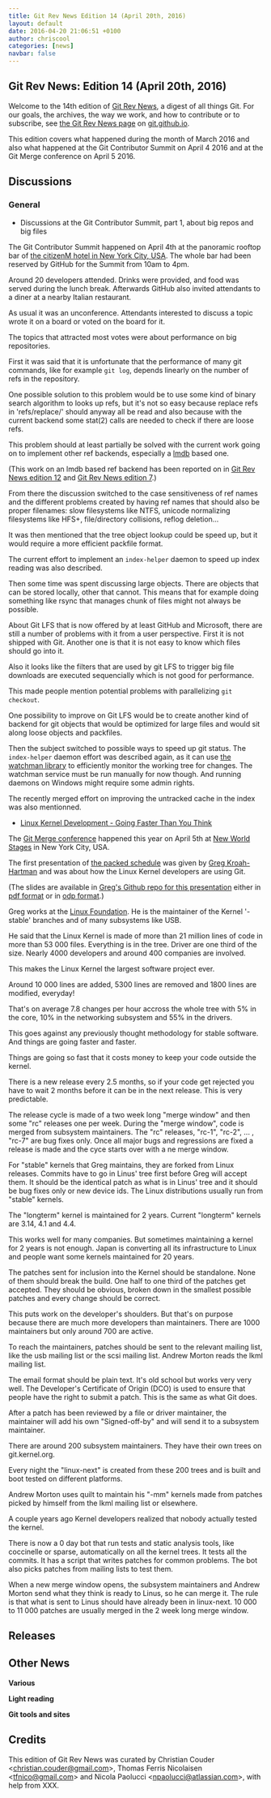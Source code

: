 ```yaml
---
title: Git Rev News Edition 14 (April 20th, 2016)
layout: default
date: 2016-04-20 21:06:51 +0100
author: chriscool
categories: [news]
navbar: false
---
```


## Git Rev News: Edition 14 (April 20th, 2016)

Welcome to the 14th edition of [Git Rev News](http://git.github.io/rev_news/rev_news/),
a digest of all things Git. For our goals, the archives, the way we work, and how to contribute or to
subscribe, see [the Git Rev News page](http://git.github.io/rev_news/rev_news/) on [git.github.io](http://git.github.io).

This edition covers what happened during the month of March 2016 and
also what happened at the Git Contributor Summit on April 4 2016 and
at the Git Merge conference on April 5 2016.

## Discussions

### General

* Discussions at the Git Contributor Summit, part 1, about big repos and big files

The Git Contributor Summit happened on April 4th at the panoramic
rooftop bar of
[the citizenM hotel in New York City, USA](https://www.citizenm.com/destinations/new-york/new-york-times-square).
The whole bar had been reserved by GitHub for the Summit from 10am to
4pm.

Around 20 developers attended. Drinks were provided, and food was
served during the lunch break. Afterwards GitHub also invited
attendants to a diner at a nearby Italian restaurant.

As usual it was an unconference. Attendants interested to discuss a
topic wrote it on a board or voted on the board for it.

The topics that attracted most votes were about performance on big
repositories.

First it was said that it is unfortunate that the performance of many
git commands, like for example `git log`, depends linearly on the
number of refs in the repository.

One possible solution to this problem would be to use some kind of
binary search algorithm to looks up refs, but it's not so easy because
replace refs in 'refs/replace/' should anyway all be read and also
because with the current backend some stat(2) calls are needed to
check if there are loose refs.

This problem should at least partially be solved with the current work
going on to implement other ref backends, especially a
[lmdb](http://symas.com/mdb/) based one.

(This work on an lmdb based ref backend has been reported on in
[Git Rev News edition 12](http://git.github.io/rev_news/2016/02/10/edition-12/) and
[Git Rev News edition 7](http://git.github.io/rev_news/2015/09/09/edition-7/).)

From there the discussion switched to the case sensitiveness of ref
names and the different problems created by having ref names that
should also be proper filenames: slow filesystems like NTFS, unicode
normalizing filesystems like HFS+, file/directory collisions, reflog
deletion...

It was then mentioned that the tree object lookup could be speed up,
but it would require a more efficient packfile format.

The current effort to implement an `index-helper` daemon to speed up
index reading was also described.

Then some time was spent discussing large objects. There are objects
that can be stored locally, other that cannot. This means that for
example doing something like rsync that manages chunk of files might
not always be possible.

About Git LFS that is now offered by at least GitHub and Microsoft,
there are still a number of problems with it from a user
perspective. First it is not shipped with Git. Another one is that it
is not easy to know which files should go into it.

Also it looks like the filters that are used by git LFS to trigger big
file downloads are executed sequencially which is not good for
performance.

This made people mention potential problems with parallelizing
`git checkout`.

One possibility to improve on Git LFS would be to create another kind
of backend for git objects that would be optimized for large files and
would sit along loose objects and packfiles.

Then the subject switched to possible ways to speed up git status. The
`index-helper` daemon effort was described again, as it can use
[the watchman library](https://facebook.github.io/watchman/) to
efficiently monitor the working tree for changes. The watchman service
must be run manually for now though. And running daemons on Windows
might require some admin rights.

The recently merged effort on improving the untracked cache in the
index was also mentionned.

* [Linux Kernel Development - Going Faster Than You Think](https://github.com/gregkh/kernel-development)

The [Git Merge conference](http://git-merge.com/) happened this year
on April 5th at [New World Stages](http://newworldstages.com/) in New
York City, USA.

The first presentation of [the packed schedule](http://git-merge.com/#schedule)
was given by [Greg Kroah-Hartman](https://en.wikipedia.org/wiki/Greg_Kroah-Hartman)
and was about how the Linux Kernel developers are using Git.

(The slides are available in
[Greg's Github repo for this presentation](https://github.com/gregkh/kernel-development)
either in
[pdf format](https://github.com/gregkh/kernel-development/blob/master/kernel-git.pdf) or in
[odp format](https://github.com/gregkh/kernel-development/blob/master/kernel-git.odp).)

Greg works at the [Linux Foundation](http://www.linuxfoundation.org/).
He is the maintainer of the Kernel '-stable' branches and of many
subsystems like USB.

He said that the Linux Kernel is made of more than 21 million lines of
code in more than 53 000 files. Everything is in the tree. Driver are
one third of the size. Nearly 4000 developers and around 400 companies
are involved.

This makes the Linux Kernel the largest software project ever.

Around 10 000 lines are added, 5300 lines are removed and 1800 lines
are modified, everyday!

That's on average 7.8 changes per hour accross the whole tree with 5%
in the core, 10% in the networking subsystem and 55% in the drivers.

This goes against any previously thought methodology for stable
software. And things are going faster and faster.

Things are going so fast that it costs money to keep your code outside
the kernel.

There is a new release every 2.5 months, so if your code get rejected
you have to wait 2 months before it can be in the next release. This
is very predictable.

The release cycle is made of a two week long "merge window" and then
some "rc" releases one per week. During the "merge window", code is
merged from subsystem maintainers. The "rc" releases, "rc-1", "rc-2",
... , "rc-7" are bug fixes only. Once all major bugs and regressions
are fixed a release is made and the cyce starts over with a ne merge
window.

For "stable" kernels that Greg maintains, they are forked from Linux
releases. Commits have to go in Linus' tree first before Greg will
accept them. It should be the identical patch as what is in Linus'
tree and it should be bug fixes only or new device ids. The Linux
distributions usually run from "stable" kernels.

The "longterm" kernel is maintained for 2 years. Current "longterm"
kernels are 3.14, 4.1 and 4.4.

This works well for many companies. But sometimes maintaining a kernel
for 2 years is not enough. Japan is converting all its infrastructure
to Linux and people want some kernels maintained for 20 years.

The patches sent for inclusion into the Kernel should be standalone.
None of them should break the build. One half to one third of the
patches get accepted. They should be obvious, broken down in the
smallest possible patches and every change should be correct.

This puts work on the developer's shoulders. But that's on purpose
because there are much more developers than maintainers. There are
1000 maintainers but only around 700 are active.

To reach the maintainers, patches should be sent to the relevant
mailing list, like the usb mailing list or the scsi mailing list.
Andrew Morton reads the lkml mailing list.

The email format should be plain text. It's old school but works very
very well. The Developer's Certificate of Origin (DCO) is used to
ensure that people have the right to submit a patch. This is the same
as what Git does.

After a patch has been reviewed by a file or driver maintainer, the
maintainer will add his own "Signed-off-by" and will send it to a
subsystem maintainer.

There are around 200 subsystem maintainers. They have their own trees
on git.kernel.org.

Every night the "linux-next" is created from these 200 trees and is
built and boot tested on different platforms.

Andrew Morton uses quilt to maintain his "-mm" kernels made from
patches picked by himself from the lkml mailing list or elsewhere.

A couple years ago Kernel developers realized that nobody actually
tested the kernel.

There is now a 0 day bot that run tests and static analysis tools,
like coccinelle or sparse, automatically on all the kernel trees. It
tests all the commits. It has a script that writes patches for common
problems. The bot also picks patches from mailing lists to test them.

When a new merge window opens, the subsystem maintainers and Andrew
Morton send what they think is ready to Linus, so he can merge it. The
rule is that what is sent to Linus should have already been in
linux-next. 10 000 to 11 000 patches are usually merged in the 2 week
long merge window.

<!--- ### Reviews -->

<!---
### Support
-->

## Releases


## Other News

__Various__


__Light reading__


__Git tools and sites__


## Credits

This edition of Git Rev News was curated by Christian Couder &lt;<christian.couder@gmail.com>&gt;,
Thomas Ferris Nicolaisen &lt;<tfnico@gmail.com>&gt; and Nicola Paolucci &lt;<npaolucci@atlassian.com>&gt;,
with help from XXX.
